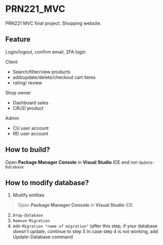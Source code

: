 # PRN221_MVC
PRN221 MVC final project. Shopping website.
## Feature
Login/logout, confirm email, 2FA login

Client
- Search/filter/view products
- add/update/delete/checkout cart items
- rating/ review

Shop owner
- Dashboard sales
- CRUD product

Admin
- CU user account
- RD user account

## How to build?
Open **Package Manager Console** in **Visual Studio** IDE and run `Update-Database`

## How to modify database?
1. Modify entities
> Open **Package Manager Console** in **Visual Studio** IDE
2. `Drop-Database`
3. `Remove-Migration`
4. `Add-Migration "name of migration"` (after this step, if your database doesn't update, continue to step 5
In case step 4 is not working, add Update-Database command

